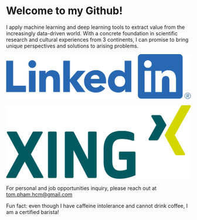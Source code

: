 # Welcome to my Github!
I apply machine learning and deep learning tools to extract value from the increasingly data-driven world. With a concrete foundation in scientific research and cultural experiences from 3 continents, I can promise to bring unique perspectives and solutions to arising problems.

[![Profile on LinkedIn](images/LI-Logo.png)](https://www.linkedin.com/in/tompham97/)

[![Profile on Xing](images/Xing_logo.png)](https://www.xing.com/profile/Tom_Pham051412/cv)

For personal and job opportunities inquiry, please reach out at tom.pham.hcm@gmail.com

Fun fact: even though I have caffeine intolerance and cannot drink coffee, I am a certified barista!
<!---
hungpham15/hungpham15 is a ✨ special ✨ repository because its `README.md` (this file) appears on your GitHub profile.
You can click the Preview link to take a look at your changes.
--->
